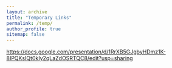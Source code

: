 ```yaml
---
layout: archive
title: "Temporary Links"
permalink: /temp/
author_profile: true
sitemap: false
---
```


https://docs.google.com/presentation/d/1RrXB5GJgbyHDmz1K-8IPQKsIQt0kIy2qLaZdOSRTQC8/edit?usp=sharing

